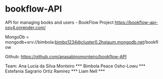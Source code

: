 # bookflow-API
API for managing books and users - BookFlow Project
https://bookflow-api-osy4.onrender.com/ 

MongoDb = mongodb+srv://bimbola:bimbo1234@cluster0.2hqiaum.mongodb.net/bookflow

Github: https://github.com/anasabinomonteiro/bookflow-API

Team: 
Ana Lucia da Silva Monteiro ***
Bimbola Peace Osho-Lowu ***
Estefania Sagrario Ortiz Ramirez ***
Liam Nell ***

